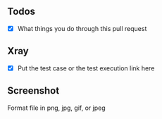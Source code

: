 ## Todos
- [x] What things you do through this pull request

## Xray
- [x] Put the test case or the test execution link here

## Screenshot
Format file in png, jpg, gif, or jpeg
